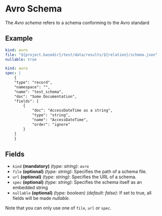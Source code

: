 # Avro Schema
The *Avro schema* refers to a schema conforming to the Avro standard

## Example
```yaml
kind: avro
file: "${project.basedir}/test/data/results/${relation}/schema.json"
nullable: true
```

```yaml
kind: avro
spec: |
    {
    "type": "record",
    "namespace": "",
    "name": "test_schema",
    "doc": "Some Documentation",
    "fields": [
        {
            "doc": "AccessDateTime as a string",
            "type": "string",
            "name": "AccessDateTime",
            "order": "ignore"
        }
    ]
    }
```

## Fields
* `kind` **(mandatory)** *(type: string)*: `avro`
* `file` **(optional)** *(type: string)*:
  Specifies the path of a schema file.
* `url` **(optional)** *(type: string)*:
  Specifies the URL of a schema.
* `spec` **(optional)** *(type: string)*:
  Specifies the schema itself as an embedded string
* `nullable` **(optional)** *(type: boolean)* *(default: false)*:
  If set to true, all fields will be made *nullable*.

Note that you can only use one of `file`, `url` or `spec`.
